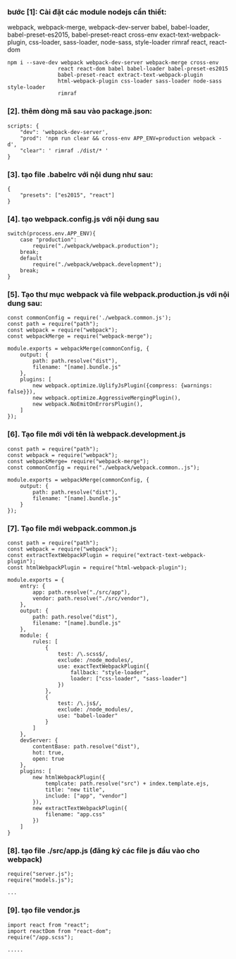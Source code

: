 ###     bước [1]: Cài đặt các module nodejs cần thiết:        ###

webpack, webpack-merge, webpack-dev-server
babel, babel-loader, babel-preset-es2015, babel-preset-react
cross-env
exact-text-webpack-plugin, css-loader, sass-loader, node-sass, style-loader
rimraf
react, react-dom
```
npm i --save-dev webpack webpack-dev-server webpack-merge cross-env 
                react react-dom babel babel-loader babel-preset-es2015
                babel-preset-react extract-text-webpack-plugin
                html-webpack-plugin css-loader sass-loader node-sass style-loader
                rimraf
```

###     [2]. thêm dòng mã sau vào package.json:    ###
```
scripts: {
    "dev": 'webpack-dev-server',
    "prod": 'npm run clear && cross-env APP_ENV=production webpack -d',
    "clear": ' rimraf ./dist/* '
}
```
###     [3]. tạo file .babelrc với nội dung như sau:      ###
```
{
    "presets": ["es2015", "react"]
}
```
###     [4]. tạo webpack.config.js với nội dung sau   ###
```
switch(process.env.APP_ENV){
    case "production":
        require("./webpack/webpack.production");
    break;
    default
        require("./webpack/webpack.development");
    break;
}
```

###     [5]. Tạo thư mục webpack và file webpack.production.js với nội dung sau: ###
```
const commonConfig = require('./webpack.common.js');
const path = require("path");
const webpack = require("webpack");
const webpackMerge = require("webpack-merge");

module.exports = webpackMerge(commonConfig, {
    output: {
        path: path.resolve("dist"),
        filename: "[name].bundle.js"
    },
    plugins: [
        new webpack.optimize.UglifyJsPlugin({compress: {warnings: false}}),
        new webpack.optimize.AggressiveMergingPlugin(),
        new webpack.NoEmitOnErrorsPlugin(),
    ]
});
```
###     [6]. Tạo file mới với tên là webpack.development.js ###
```
const path = require("path");
const webpack = require("webpack");
const webpackMerge= require("webpack-merge");
const commonConfig = require("./webpack/webpack.common..js");

module.exports = webpackMerge(commonConfig, {
    output: {
        path: path.resolve("dist"),
        filename: "[name].bundle.js"
    }
});
```
### [7]. Tạo file mới webpack.common.js       ##
```
const path = require("path");
const webpack = require("webpack");
const extractTextWebpackPlugin = require("extract-text-webpack-plugin");
const htmlWebpackPlugin = require("html-webpack-plugin");

module.exports = {
    entry: {
        app: path.resolve("./src/app"),
        vendor: path.resolve("./src/vendor"),
    },
    output: {
        path: path.resolve("dist"),
        filename: "[name].bundle.js"
    },
    module: {
        rules: [
            {
                test: /\.scss$/,
                exclude: /node_modules/,
                use: exactTextWebpackPlugin({
                    fallback: "style-loader",
                    loader: ["css-loader", "sass-loader"]
                })
            },
            {
                test: /\.js$/,
                exclude: /node_modules/,
                use: "babel-loader"
            }
        ]
    },
    devServer: {
        contentBase: path.resolve("dist"),
        hot: true,
        open: true
    },
    plugins: [
        new htmlWebpackPlugin({
            templcate: path.resolve("src") + index.template.ejs,
            title: "new title",
            include: ["app", "vendor"]
        }),
        new extractTextWebpackPlugin({
            filename: "app.css"
        })
    ]
}
```
###     [8]. tạo file ./src/app.js (đăng ký các file js đầu vào cho webpack)  ###
```
require("server.js");
require("models.js");

...
```
###     [9]. tạo file vendor.js ###
```
import react from "react";
import reactDom from "react-dom";
require("/app.scss");

.....
```